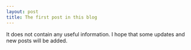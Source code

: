 ```yaml
---
layout: post
title: The first post in this blog
---
```


It does not contain any useful information. I hope that some updates and new posts will be added.
